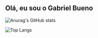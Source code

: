 ## Olá, eu sou o Gabriel Bueno

![Anurag's GitHub stats](https://github-readme-stats.vercel.app/api?username=buenin7&show_icons=true&theme=dark&locale=pt-br)

![Top Langs](https://github-readme-stats.vercel.app/api/top-langs/?username=buenin7&layout=compact&theme=dark&locale=pt-br)
